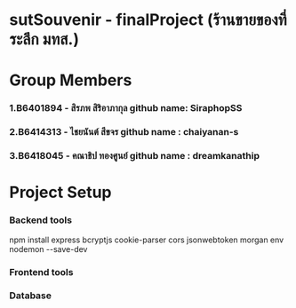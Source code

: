 # sutSouvenir - finalProject (ร้านขายของที่ระลึก มทส.)
# Group Members
  ### 1.B6401894 - สิรภพ สิริอาภากุล       github name: SiraphopSS
  ### 2.B6414313 - ไชยนันต์ สีขจร         github name : chaiyanan-s
  ### 3.B6418045 - คณาธิป ทองศูนย์       github name : dreamkanathip
# Project Setup

### Backend tools
npm install express bcryptjs cookie-parser cors jsonwebtoken morgan env nodemon --save-dev

### Frontend tools

### Database 
